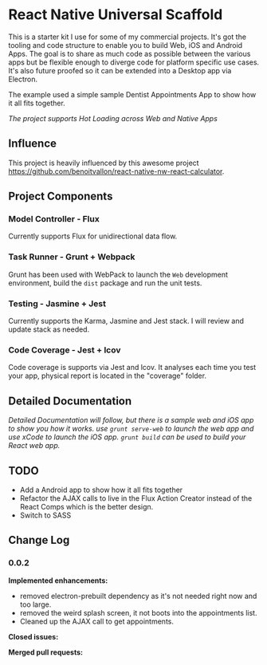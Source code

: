 # React Native Universal Scaffold
This is a starter kit I use for some of my commercial projects. It's got the tooling and code structure to enable you to build Web, iOS and Android Apps. The goal is to share as much code as possible between the various apps but be flexible enough to diverge code for platform specific use cases.  It's also future proofed so it can be extended into a Desktop app via Electron.

The example used a simple sample Dentist Appointments App to show how it all fits together.

*The project supports Hot Loading across Web and Native Apps*

## Influence
This project is heavily influenced by this awesome project https://github.com/benoitvallon/react-native-nw-react-calculator.

## Project Components
### Model Controller - Flux
Currently supports Flux for unidirectional data flow.

### Task Runner - Grunt + Webpack
Grunt has been used with WebPack to launch the `Web` development environment, build the `dist` package and run the unit tests.

### Testing - Jasmine + Jest
Currently supports the Karma, Jasmine and Jest stack. I will review and update stack as needed.

### Code Coverage - Jest + lcov
Code coverage is supports via Jest and lcov. It analyses each time you test your app, physical report is located in the "coverage" folder.

## Detailed Documentation
*Detailed Documentation will follow, but there is a sample web and iOS app to show you how it works. use `grunt serve-web` to launch the web app and use xCode to launch the iOS app. `grunt build` can be used to build your React web app.*

## TODO
- Add a Android app to show how it all fits together
- Refactor the AJAX calls to live in the Flux Action Creator instead of the React Comps which is the better design.
- Switch to SASS

## Change Log

### 0.0.2

**Implemented enhancements:**
- removed electron-prebuilt dependency as it's not needed right now and too large.
- removed the weird splash screen, it not boots into the appointments list.
- Cleaned up the AJAX call to get appointments.

**Closed issues:**

**Merged pull requests:**
